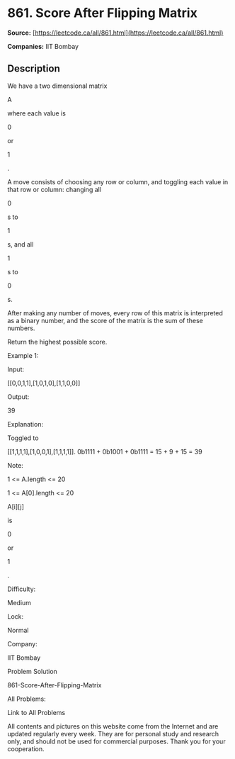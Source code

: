 # 861. Score After Flipping Matrix

**Source:** [https://leetcode.ca/all/861.html](https://leetcode.ca/all/861.html)

**Companies:** IIT Bombay

## Description

We have a two dimensional matrix

A

where each value is

0

or

1

.

A move consists of choosing any row or column, and toggling each value in that row or column:
        changing all

0

s to

1

s, and all

1

s to

0

s.

After making any number of moves, every row of this matrix is interpreted as a binary number,
        and the score of the matrix is the sum of these numbers.

Return the highest possible score.

Example 1:

Input:

[[0,0,1,1],[1,0,1,0],[1,1,0,0]]

Output:

39

Explanation:

Toggled to

[[1,1,1,1],[1,0,0,1],[1,1,1,1]].
0b1111 + 0b1001 + 0b1111 = 15 + 9 + 15 = 39

Note:

1 <= A.length <= 20

1 <= A[0].length <= 20

A[i][j]

is

0

or

1

.

Difficulty:

Medium

Lock:

Normal

Company:

IIT Bombay

Problem Solution

861-Score-After-Flipping-Matrix

All Problems:

Link to All Problems

All contents and pictures on this website come from the Internet and are updated regularly every week. They are for personal study and research only, and should not be used for commercial purposes. Thank you for your cooperation.

